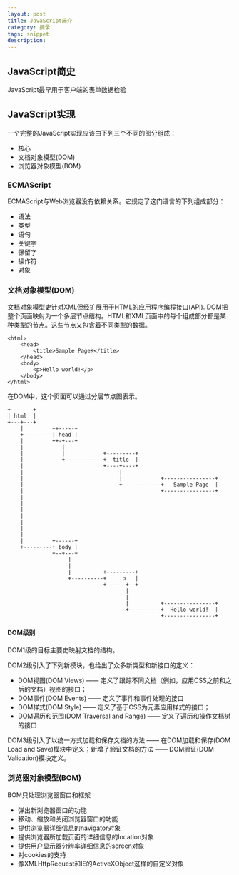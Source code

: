 ```yaml
---
layout: post
title: JavaScript简介
category: 摘录
tags: snippet
description: 
---
```

## JavaScript简史

JavaScript最早用于客户端的表单数据检验

## JavaScript实现

一个完整的JavaScript实现应该由下列三个不同的部分组成：

- 核心
- 文档对象模型(DOM)
- 浏览器对象模型(BOM)

### ECMAScript

ECMAScript与Web浏览器没有依赖关系。它规定了这门语言的下列组成部分：

- 语法
- 类型
- 语句
- 关键字
- 保留字
- 操作符
- 对象

### 文档对象模型(DOM)

文档对象模型史针对XML但经扩展用于HTML的应用程序编程接口(API). DOM把整个页面映射为一个多层节点结构。HTML和XML页面中的每个组成部分都是某种类型的节点。这些节点又包含着不同类型的数据。

```
<html>
    <head>
        <title>Sample PageK</title>
    </head>
    <body>
        <p>Hello world!</p>
    </body>
</html>
```
在DOM中，这个页面可以通过分层节点图表示。

```
+-------+                                                                
| html  |                                                                
+---+---+                                                                
    |         ++-----+                                                   
    +---------| head |                                                   
    |         ++-+---+                                                   
    |            |                                                       
    |            |            +---------+                                
    |            +------------+  title  |                                
    |                         +----+----+                                
    |                              |                                     
    |                              |            +----------------+       
    |                              +------------+   Sample Page  |       
    |                                           +----------------+       
    |                                                                    
    |                                                                    
    |                                                                    
    |                                                                    
    |                                                                    
    |                                                                    
    |                                                                    
    |         +------+                                                 
    +---------+ body |                                                 
              +--+---+                                                 
                   |                                                     
                   |                                                     
                   |          +---------+                                
                   +----------+     p   |                                
                              +------+--+                                
                                     |                                   
                                     |                                   
                                     |          +----------------+
                                     +----------+  Hello world!  |
                                                +----------------+

```

#### DOM级别

DOM1级的目标主要史映射文档的结构。

DOM2级引入了下列新模块，也给出了众多新类型和新接口的定义：

- DOM视图(DOM Views) —— 定义了跟踪不同文档（例如，应用CSS之前和之后的文档）视图的接口；
- DOM事件(DOM Events) —— 定义了事件和事件处理的接口
- DOM样式(DOM Style) —— 定义了基于CSS为元素应用样式的接口；
- DOM遍历和范围(DOM Traversal and Range) —— 定义了遍历和操作文档树的接口

DOM3级引入了以统一方式加载和保存文档的方法 —— 在DOM加载和保存(DOM Load and Save)模块中定义；新增了验证文档的方法 —— DOM验证(DOM Validation)模块定义。

### 浏览器对象模型(BOM)

BOM只处理浏览器窗口和框架

- 弹出新浏览器窗口的功能
- 移动、缩放和关闭浏览器窗口的功能
- 提供浏览器详细信息的navigator对象
- 提供浏览器所加载页面的详细信息的location对象
- 提供用户显示器分辨率详细信息的screen对象
- 对cookies的支持
- 像XMLHttpRequest和IE的ActiveXObject这样的自定义对象

